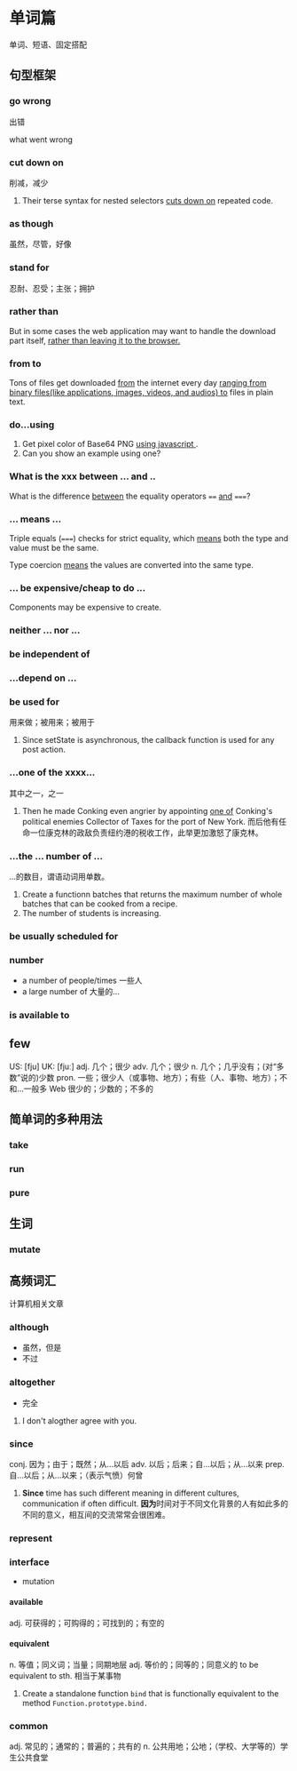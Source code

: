 # 单词篇

单词、短语、固定搭配

## 句型框架

### go wrong

出错

what went wrong

### cut down on

削减，减少

1. Their terse syntax for nested selectors <u>cuts down on</u> repeated code.

### as though 

虽然，尽管，好像

### stand for

忍耐、忍受；主张；拥护

### rather than

But in some cases the web application may want to handle the download part itself, <u>rather than leaving it to the browser.</u>

### from to

Tons of files get downloaded <u>from</u> the internet every day <u>ranging from binary files(like applications, images, videos, and audios) to</u> files in plain text.

### do...using

1. Get pixel color of Base64 PNG <u>using javascript </u>.
2. Can you show an example using one?

### What is the xxx between ... and ..

What is the difference <u>between</u> the equality operators `==` <u>and</u> `===`?

### ... means ...

Triple equals (`===`) checks for strict equality, which <u>means</u> both the type and value must be the same.

Type coercion <u>means</u> the values are converted into the same type.

### ... be expensive/cheap to do ...

Components may be expensive to create.

### neither ... nor ...

### be independent of

### ...depend on ...

### be used for

用来做；被用来；被用于

1. Since setState is asynchronous, the callback function is used for any post action.

### ...one of the xxxx...

其中之一，之一

1. Then he made Conking even angrier by appointing <u>one of</u> Conking's political enemies Collector of Taxes for the port of New York.
而后他有任命一位康克林的政敌负责纽约港的税收工作，此举更加激怒了康克林。

### ...the ... number of ...

...的数目，谓语动词用单数。

1. Create a functionn batches that returns the maximum number of whole batches that can be cooked from a recipe.
2. The number of students is increasing.

### be usually scheduled for 

### number

- a number of people/times 一些人
- a large number of 大量的...

### is available to


## few

US: [fju] 
UK: [fjuː] 
adj.	几个；很少
adv.	几个；很少
n.	几个；几乎没有；(对“多数”说的)少数
pron.	一些；很少人（或事物、地方）；有些（人、事物、地方）；不和…一般多
Web	很少的；少数的；不多的


## 简单词的多种用法

### take

### run

### pure

## 生词

### mutate


## 高频词汇

计算机相关文章

### although

- 虽然，但是
- 不过

### altogether

- 完全

1. I don't alogther agree with you.

### since

conj. 因为；由于；既然；从...以后
adv. 以后；后来；自...以后；从...以来
prep. 自...以后；从...以来；（表示气愤）何曾

1. **Since** time has such different meaning in different cultures, communication if often difficult.
**因为**时间对于不同文化背景的人有如此多的不同的意义，相互间的交流常常会很困难。

### represent

### interface

- mutation

#### available

adj. 可获得的；可购得的；可找到的；有空的

#### equivalent

n. 等值；同义词；当量；同期地层
adj. 等价的；同等的；同意义的
to be equivalent to sth. 相当于某事物

1. Create a standalone function `bind` that is functionally equivalent to the method `Function.prototype.bind.`

### common

adj. 常见的；通常的；普遍的；共有的
n. 公共用地；公地；（学校、大学等的）学生公共食堂